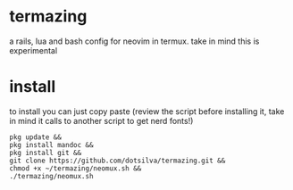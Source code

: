 # termazing
a rails, lua and bash config for neovim in termux.
take in mind this is experimental

# install
to install you can just copy paste (review the script before installing it, take in mind it calls to another script to get nerd fonts!)

```
pkg update &&
pkg install mandoc &&
pkg install git &&
git clone https://github.com/dotsilva/termazing.git &&
chmod +x ~/termazing/neomux.sh &&
./termazing/neomux.sh
```
